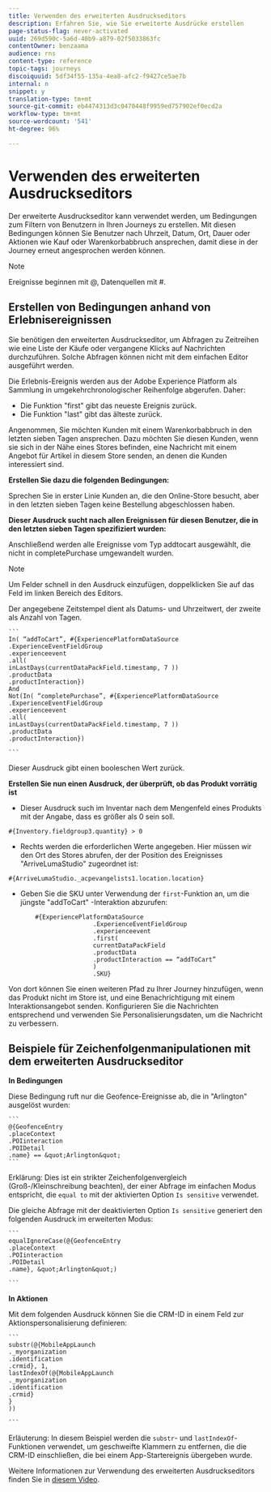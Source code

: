 ```yaml
---
title: Verwenden des erweiterten Ausdruckseditors
description: Erfahren Sie, wie Sie erweiterte Ausdrücke erstellen
page-status-flag: never-activated
uuid: 269d590c-5a6d-40b9-a879-02f5033863fc
contentOwner: benzaama
audience: rns
content-type: reference
topic-tags: journeys
discoiquuid: 5df34f55-135a-4ea8-afc2-f9427ce5ae7b
internal: n
snippet: y
translation-type: tm+mt
source-git-commit: eb4474313d3c0470448f9959ed757902ef0ecd2a
workflow-type: tm+mt
source-wordcount: '541'
ht-degree: 96%

---
```



# Verwenden des erweiterten Ausdruckseditors

Der erweiterte Ausdruckseditor kann verwendet werden, um Bedingungen zum Filtern von Benutzern in Ihren Journeys zu erstellen. Mit diesen Bedingungen können Sie Benutzer nach Uhrzeit, Datum, Ort, Dauer oder Aktionen wie Kauf oder Warenkorbabbruch ansprechen, damit diese in der Journey erneut angesprochen werden können.

>[!NOTE]
>
>Ereignisse beginnen mit @, Datenquellen mit #.

## Erstellen von Bedingungen anhand von Erlebnisereignissen

Sie benötigen den erweiterten Ausdruckseditor, um Abfragen zu Zeitreihen wie eine Liste der Käufe oder vergangene Klicks auf Nachrichten durchzuführen. Solche Abfragen können nicht mit dem einfachen Editor ausgeführt werden.

Die Erlebnis-Ereignis werden aus der Adobe Experience Platform als Sammlung in umgekehrchronologischer Reihenfolge abgerufen. Daher:

* Die Funktion &quot;first&quot; gibt das neueste Ereignis zurück.
* Die Funktion &quot;last&quot; gibt das älteste zurück.

Angenommen, Sie möchten Kunden mit einem Warenkorbabbruch in den letzten sieben Tagen ansprechen. Dazu möchten Sie diesen Kunden, wenn sie sich in der Nähe eines Stores befinden, eine Nachricht mit einem Angebot für Artikel in diesem Store senden, an denen die Kunden interessiert sind.

**Erstellen Sie dazu die folgenden Bedingungen:**

Sprechen Sie in erster Linie Kunden an, die den Online-Store besucht, aber in den letzten sieben Tagen keine Bestellung abgeschlossen haben.

<!--**This expression looks for a specified value in a string value:**

`In (“addToCart”, #{field reference from experience event})`-->

**Dieser Ausdruck sucht nach allen Ereignissen für diesen Benutzer, die in den letzten sieben Tagen spezifiziert wurden:**

Anschließend werden alle Ereignisse vom Typ addtocart ausgewählt, die nicht in completePurchase umgewandelt wurden.

>[!NOTE]
>
>Um Felder schnell in den Ausdruck einzufügen, doppelklicken Sie auf das Feld im linken Bereich des Editors.

Der angegebene Zeitstempel dient als Datums- und Uhrzeitwert, der zweite als Anzahl von Tagen.

    ```
    In( “addToCart”, #{ExperiencePlatformDataSource
    .ExperienceEventFieldGroup
    .experienceevent
    .all(
    inLastDays(currentDataPackField.timestamp, 7 ))
    .productData
    .productInteraction})
    And
    Not(In( “completePurchase”, #{ExperiencePlatformDataSource
    .ExperienceEventFieldGroup
    .experienceevent
    .all(
    inLastDays(currentDataPackField.timestamp, 7 ))
    .productData
    .productInteraction})
    
    ```

Dieser Ausdruck gibt einen booleschen Wert zurück.

**Erstellen Sie nun einen Ausdruck, der überprüft, ob das Produkt vorrätig ist**

* Dieser Ausdruck such im Inventar nach dem Mengenfeld eines Produkts mit der Angabe, dass es größer als 0 sein soll.

`#{Inventory.fieldgroup3.quantity} > 0`

* Rechts werden die erforderlichen Werte angegeben. Hier müssen wir den Ort des Stores abrufen, der der Position des Ereignisses &quot;ArriveLumaStudio&quot; zugeordnet ist:

`#{ArriveLumaStudio._acpevangelists1.location.location}`

* Geben Sie die SKU unter Verwendung der `first`-Funktion an, um die jüngste &quot;addToCart&quot; -Interaktion abzurufen:

   ```
       #{ExperiencePlatformDataSource
                       .ExperienceEventFieldGroup
                       .experienceevent
                       .first(
                       currentDataPackField
                       .productData
                       .productInteraction == “addToCart”
                       )
                       .SKU}
   ```

Von dort können Sie einen weiteren Pfad zu Ihrer Journey hinzufügen, wenn das Produkt nicht im Store ist, und eine Benachrichtigung mit einem Interaktionsangebot senden. Konfigurieren Sie die Nachrichten entsprechend und verwenden Sie Personalisierungsdaten, um die Nachricht zu verbessern.

## Beispiele für Zeichenfolgenmanipulationen mit dem erweiterten Ausdruckseditor

**In Bedingungen**

Diese Bedingung ruft nur die Geofence-Ereignisse ab, die in &quot;Arlington&quot; ausgelöst wurden:

    ```
    @{GeofenceEntry
    .placeContext
    .POIinteraction
    .POIDetail
    .name} == &quot;Arlington&quot;
    ```

Erklärung: Dies ist ein strikter Zeichenfolgenvergleich (Groß-/Kleinschreibung beachten), der einer Abfrage im einfachen Modus entspricht, die `equal to` mit der aktivierten Option `Is sensitive` verwendet.

Die gleiche Abfrage mit der deaktivierten Option `Is sensitive` generiert den folgenden Ausdruck im erweiterten Modus:

    ```
    equalIgnoreCase(@{GeofenceEntry
    .placeContext
    .POIinteraction
    .POIDetail
    .name}, &quot;Arlington&quot;)
    
    ```

**In Aktionen**

Mit dem folgenden Ausdruck können Sie die CRM-ID in einem Feld zur Aktionspersonalisierung definieren:

    ```
    substr(@{MobileAppLaunch
    ._myorganization
    .identification
    .crmid}, 1,
    lastIndexOf(@{MobileAppLaunch
    ._myorganization
    .identification
    .crmid}
    }
    ))
    
    ```

Erläuterung: In diesem Beispiel werden die `substr`- und `lastIndexOf`-Funktionen verwendet, um geschweifte Klammern zu entfernen, die die CRM-ID einschließen, die bei einem App-Startereignis übergeben wurde.

Weitere Informationen zur Verwendung des erweiterten Ausdruckseditors finden Sie in [diesem Video](https://docs.adobe.com/content/help/en/platform-learn/tutorials/journey-orchestration/create-a-journey.html).
